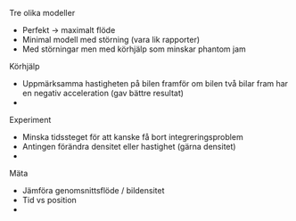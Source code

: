 Tre olika modeller
  * Perfekt -> maximalt flöde
  * Minimal modell med störning (vara lik rapporter)
  * Med störningar men med körhjälp som minskar phantom jam

Körhjälp
  * Uppmärksamma hastigheten på bilen framför om bilen två bilar fram har en negativ acceleration (gav bättre resultat)
  * 

Experiment
  * Minska tidssteget för att kanske få bort integreringsproblem
  * Antingen förändra densitet eller hastighet (gärna densitet)
  * 

Mäta
  * Jämföra genomsnittsflöde / bildensitet
  * Tid vs position
  * 